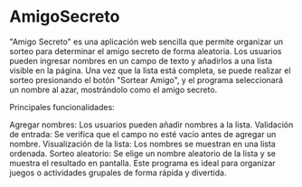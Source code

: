 # AmigoSecreto

"Amigo Secreto" es una aplicación web sencilla que permite organizar un sorteo para determinar el amigo secreto de forma aleatoria. Los usuarios pueden ingresar nombres en un campo de texto y añadirlos a una lista visible en la página. Una vez que la lista está completa, se puede realizar el sorteo presionando el botón "Sortear Amigo", y el programa seleccionará un nombre al azar, mostrándolo como el amigo secreto.

Principales funcionalidades:

Agregar nombres: Los usuarios pueden añadir nombres a la lista.
Validación de entrada: Se verifica que el campo no esté vacío antes de agregar un nombre.
Visualización de la lista: Los nombres se muestran en una lista ordenada.
Sorteo aleatorio: Se elige un nombre aleatorio de la lista y se muestra el resultado en pantalla.
Este programa es ideal para organizar juegos o actividades grupales de forma rápida y divertida.
